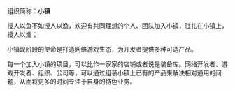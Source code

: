 组织简称：**小镇**



授人以鱼不如授人以渔，欢迎有共同理想的个人、团队加入小镇，驻扎在小镇上，授人以渔；

小镇现阶段的使命是打造网络游戏生态，为开发者提供多种可选产品。

每一个加入小镇的项目，可以比作一家家的店铺或者说是装备库。网络开发者、游戏开发者、组织、公司等，可以通过组装小镇上已有的产品来解决相对通用的问题，从而将更多的时间专注于自身的特色业务。


